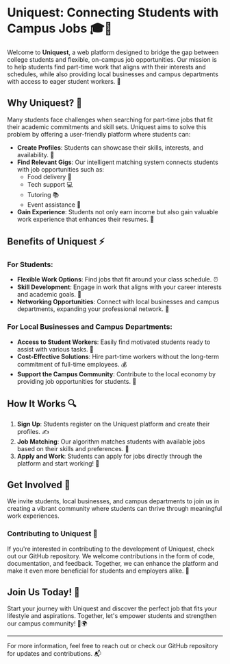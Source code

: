 # Uniquest: Connecting Students with Campus Jobs 🎓💼

Welcome to **Uniquest**, a web platform designed to bridge the gap between college students and flexible, on-campus job opportunities. Our mission is to help students find part-time work that aligns with their interests and schedules, while also providing local businesses and campus departments with access to eager student workers. 🌟

## Why Uniquest? 🤔

Many students face challenges when searching for part-time jobs that fit their academic commitments and skill sets. Uniquest aims to solve this problem by offering a user-friendly platform where students can:

- **Create Profiles**: Students can showcase their skills, interests, and availability. 📝
- **Find Relevant Gigs**: Our intelligent matching system connects students with job opportunities such as:
  - Food delivery 🍔
  - Tech support 💻
  - Tutoring 📚
  - Event assistance 🎉
- **Gain Experience**: Students not only earn income but also gain valuable work experience that enhances their resumes. 🚀

## Benefits of Uniquest ⚡️

### For Students:
- **Flexible Work Options**: Find jobs that fit around your class schedule. ⏰
- **Skill Development**: Engage in work that aligns with your career interests and academic goals. 🎯
- **Networking Opportunities**: Connect with local businesses and campus departments, expanding your professional network. 🤝

### For Local Businesses and Campus Departments:
- **Access to Student Workers**: Easily find motivated students ready to assist with various tasks. 🌟
- **Cost-Effective Solutions**: Hire part-time workers without the long-term commitment of full-time employees. 💰
- **Support the Campus Community**: Contribute to the local economy by providing job opportunities for students. 🏫

## How It Works 🔍

1. **Sign Up**: Students register on the Uniquest platform and create their profiles. ✍️
2. **Job Matching**: Our algorithm matches students with available jobs based on their skills and preferences. 🔄
3. **Apply and Work**: Students can apply for jobs directly through the platform and start working! 💪

## Get Involved 🙌

We invite students, local businesses, and campus departments to join us in creating a vibrant community where students can thrive through meaningful work experiences. 

### Contributing to Uniquest 💖

If you're interested in contributing to the development of Uniquest, check out our GitHub repository. We welcome contributions in the form of code, documentation, and feedback. Together, we can enhance the platform and make it even more beneficial for students and employers alike. 🤗

## Join Us Today! 🎉

Start your journey with Uniquest and discover the perfect job that fits your lifestyle and aspirations. Together, let's empower students and strengthen our campus community! 💪🌍

---

For more information, feel free to reach out or check our GitHub repository for updates and contributions. 📬
